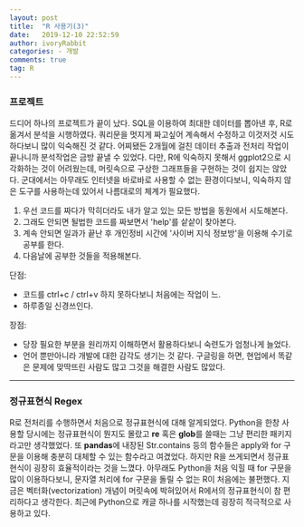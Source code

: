 ```yaml
---
layout: post
title:  "R 사용기(3)"
date:   2019-12-10 22:52:59
author: ivoryRabbit
categories: - 개발
comments: true
tag: R
---
```



### 프로젝트

 드디어 하나의 프로젝트가 끝이 났다. SQL을 이용하여 최대한 데이터를 뽑아낸 후, R로 옮겨서 분석을 시행하였다. 쿼리문을 멋지게 짜고싶어 계속해서 수정하고 이것저것 시도하다보니 많이 익숙해진 것 같다. 어찌됐든 2개월에 걸친 데이터 추출과 전처리 작업이 끝나니까 분석작업은 금방 끝낼 수 있었다. 다만, R에 익숙하지 못해서 ggplot2으로 시각화하는 것이 어려웠는데, 머릿속으로 구상한 그래프들을 구현하는 것이 쉽지는 않았다.
 군대에서는 아무래도 인터넷을 바로바로 사용할 수 없는 환경이다보니, 익숙하지 않은 도구를 사용하는데 있어서 나름대로의 체계가 필요했다. 
 
 1. 우선 코드를 짜다가 막히더라도 내가 알고 있는 모든 방법을 동원에서 시도해본다.
 2. 그래도 안되면 될법한 코드를 짜보면서 'help'를 샅샅이 찾아본다.
 3. 계속 안되면 일과가 끝난 후 개인정비 시간에 '사이버 지식 정보방'을 이용해 수기로 공부를 한다. 
 4. 다음날에 공부한 것들을 적용해본다.
 
 단점:
 - 코드를 ctrl+c / ctrl+v 하지 못하다보니 처음에는 작업이 느.
 - 하루종일 신경쓰인다.
 
 장점:
 - 당장 필요한 부분을 원리까지 이해하면서 활용하다보니 숙련도가 엄청나게 늘었다.
 - 언어 뿐만아니라 개발에 대한 감각도 생기는 것 같다. 구글링을 하면, 현업에서 똑같은 문제에 맞딱뜨린 사람도 많고 그것을 해결한 사람도 많았다.

* * *
 
 
 ### 정규표현식 Regex
 
 R로 전처리를 수행하면서 처음으로 정규표현식에 대해 알게되었다. Python을 한창 사용할 당시에는 정규표현식이 뭔지도 몰랐고 **re** 혹은 **glob**를 쓸때는 그냥 편리한 패키지라고만 생각했었다. 또 **pandas**에 내장된 Str.contains 등의 함수들은 apply와 for 구문을 이용해 충분히 대체할 수 있는 함수라고 여겼었다. 하지만 R을 쓰게되면서 정규표현식이 굉장히 효율적이라는 것을 느꼈다. 
 아무래도 Python을 처음 익힐 때 for 구문을 많이 이용하다보니, 문자열 처리에 for 구문을 돌릴 수 없는 R이 처음에는 불편했다. 지금은 벡터화(vectorization) 개념이 머릿속에 박혀있어서 R에서의 정규표현식이 참 편리하다고 생각한다. 최근에 Python으로 캐글 하나를 시작했는데 굉장히 적극적으로 사용하고 있다.

